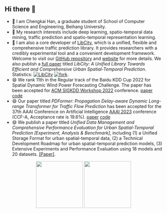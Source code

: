 ## Hi there 👋

- 🔭 I am Chengkai Han, a graduate student of School of Computer Science and Engineering, Beihang University.
- 🌱 My research interests include deep learning, spatio-temporal data mining, traffic prediction and spatio-temporal representation learning.
- 👯 I am also a core developer of [LibCity](https://github.com/LibCity/Bigscity-LibCity), which is a unified, flexible and comprehensive traffic prediction library. It provides researchers with a credibly experimental tool and a convenient development framework. Welcome to visit our [GitHub repository](https://github.com/LibCity/Bigscity-LibCity) and [website](https://libcity.ai) for more details. We also publish a [full paper](https://arxiv.org/abs/2304.14343) titled *LibCity: A Unified Library Towards Efficient and Comprehensive Urban Spatial-Temporal Prediction*. Statistics: [![LibCity](https://img.shields.io/github/stars/LibCity?style=social)](https://img.shields.io/github/stars/LibCity?style=social) [![fork](https://img.shields.io/github/forks/LibCity/Bigscity-Libcity?style=social)](https://github.com/LibCity/Bigscity-LibCity/network/members).
- 😄 We rank 11th in the Regular track of the Baidu KDD Cup 2022 for Spatial Dynamic Wind Power Forecasting Challenge. The paper has been accepted for [ACM SIGKDD Workshop 2022](https://aistudio.baidu.com/aistudio/competition/detail/152/0/introduction) conference. [paper](https://baidukddcup2022.github.io/papers/Baidu_KDD_Cup_2022_Workshop_paper_9863.pdf) [code](https://github.com/BUAABIGSCity/KDDCUP2022)
- 😄 Our paper titled *PDFormer: Propagation Delay-aware Dynamic Long-range Transformer for Traffic Flow Prediction* has been accepted for the 37th AAAI Conference on Artificial Intelligence [AAAI 2023](https://aaai-23.aaai.org/) conference (CCF-A, Acceptance rate is 19.6%). [paper](https://arxiv.org/abs/2301.07945) [code](https://github.com/BUAABIGSCity/PDFormer)
- 😄 We publish a paper titled *Unified Data Management and Comprehensive Performance Evaluation for Urban Spatial-Temporal Prediction [Experiment, Analysis & Benchmark]*, including (1) a Unified Storage Format for urban spatial-temporal data, (2) a Technical Development Roadmap for urban spatial-temporal prediction models, (3) Extensive Experiments and Performance Evaluation using 18 models and 20 datasets. [[Paper]](https://arxiv.org/abs/2308.12899).

<p align="center">
<img height="150px" src="https://github-readme-stats.vercel.app/api?username=NickHan-cs&show_icons=true&theme=radical&count_private=true" />
<img height="150px" src="https://github-readme-stats.vercel.app/api/top-langs/?username=NickHan-cs&layout=compact&theme=radical" />
</p>

<!--
![Chengkai Han's GitHub stats](https://github-readme-stats.vercel.app/api?username=NickHan-cs&show_icons=true&theme=radical&count_private=true)

![Chengkai Han's Language](https://github-readme-stats.vercel.app/api/top-langs/?username=NickHan-cs&layout=compact&theme=radical)
-->

<!--
**NickHan-cs/NickHan-cs** is a ✨ _special_ ✨ repository because its `README.md` (this file) appears on your GitHub profile.

Here are some ideas to get you started:

- 🔭 I’m currently working on ...
- 🌱 I’m currently learning ...
- 👯 I’m looking to collaborate on ...
- 🤔 I’m looking for help with ...
- 💬 Ask me about ...
- 📫 How to reach me: ...
- 😄 Pronouns: ...
- ⚡ Fun fact: ...
-->
